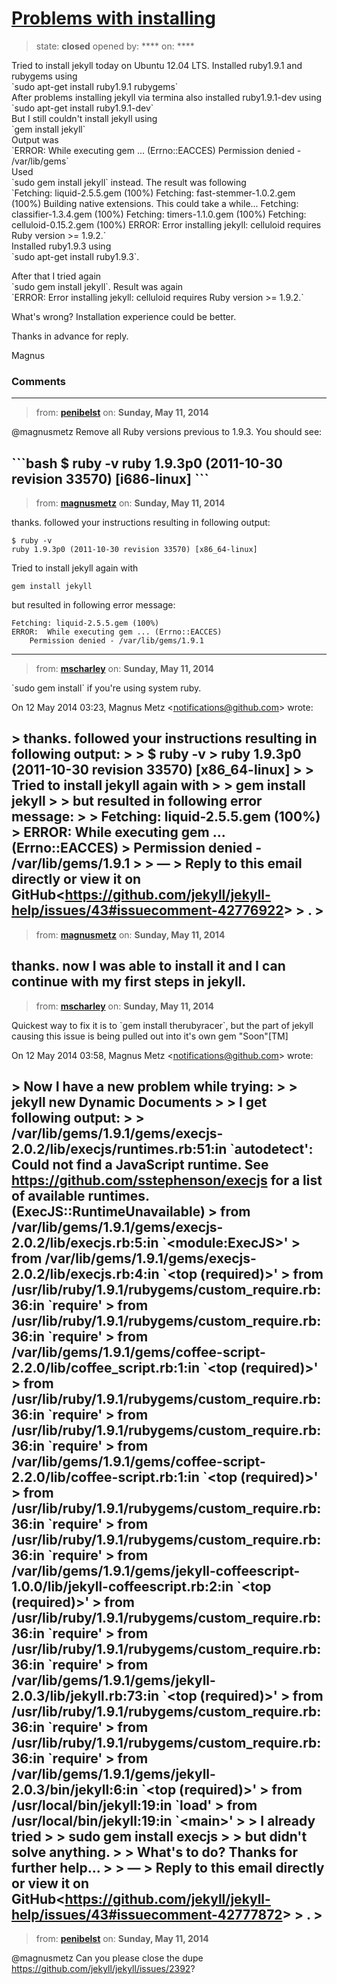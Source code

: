 # [Problems with installing](https://github.com/jekyll/jekyll-help/issues/43)

> state: **closed** opened by: **** on: ****

Tried to install jekyll today on Ubuntu 12.04 LTS.
Installed ruby1.9.1 and rubygems using     
&#x60;sudo apt-get install ruby1.9.1 rubygems&#x60;    
After problems installing jekyll via termina also installed ruby1.9.1-dev using   
&#x60;sudo apt-get install ruby1.9.1-dev&#x60;    
But I still couldn&#x27;t install jekyll using    
&#x60;gem install jekyll&#x60;    
Output was    
&#x60;ERROR:  While executing gem ... (Errno::EACCES)
    Permission denied - /var/lib/gems&#x60;    
Used    
&#x60;sudo gem install jekyll&#x60; instead.
The result was following    
&#x60;Fetching: liquid-2.5.5.gem (100%)
Fetching: fast-stemmer-1.0.2.gem (100%)
Building native extensions.  This could take a while...
Fetching: classifier-1.3.4.gem (100%)
Fetching: timers-1.1.0.gem (100%)
Fetching: celluloid-0.15.2.gem (100%)
ERROR:  Error installing jekyll:
	celluloid requires Ruby version &gt;= 1.9.2.&#x60;    
Installed ruby1.9.3 using    
&#x60;sudo apt-get install ruby1.9.3&#x60;.

After that I tried again    
&#x60;sudo gem install jekyll&#x60;.
Result was again    
&#x60;ERROR:  Error installing jekyll:
	celluloid requires Ruby version &gt;= 1.9.2.&#x60;

What&#x27;s wrong? Installation experience could be better.

Thanks in advance for reply.

Magnus

### Comments

---
> from: [**penibelst**](https://github.com/jekyll/jekyll-help/issues/43#issuecomment-42775262) on: **Sunday, May 11, 2014**

@magnusmetz Remove all Ruby versions previous to 1.9.3. You should see:

&#x60;&#x60;&#x60;bash
$ ruby -v
ruby 1.9.3p0 (2011-10-30 revision 33570) [i686-linux]
&#x60;&#x60;&#x60;
---
> from: [**magnusmetz**](https://github.com/jekyll/jekyll-help/issues/43#issuecomment-42776922) on: **Sunday, May 11, 2014**

thanks. followed your instructions resulting in following output:
~~~~~
$ ruby -v
ruby 1.9.3p0 (2011-10-30 revision 33570) [x86_64-linux]
~~~~~

Tried to install jekyll again with
~~~
gem install jekyll
~~~
but resulted in following error message:

~~~
Fetching: liquid-2.5.5.gem (100%)
ERROR:  While executing gem ... (Errno::EACCES)
    Permission denied - /var/lib/gems/1.9.1
~~~
---
> from: [**mscharley**](https://github.com/jekyll/jekyll-help/issues/43#issuecomment-42777358) on: **Sunday, May 11, 2014**

&#x60;sudo gem install&#x60; if you&#x27;re using system ruby.


On 12 May 2014 03:23, Magnus Metz &lt;notifications@github.com&gt; wrote:

&gt; thanks. followed your instructions resulting in following output:
&gt;
&gt; $ ruby -v
&gt; ruby 1.9.3p0 (2011-10-30 revision 33570) [x86_64-linux]
&gt;
&gt; Tried to install jekyll again with
&gt;
&gt; gem install jekyll
&gt;
&gt; but resulted in following error message:
&gt;
&gt; Fetching: liquid-2.5.5.gem (100%)
&gt; ERROR:  While executing gem ... (Errno::EACCES)
&gt;     Permission denied - /var/lib/gems/1.9.1
&gt;
&gt; —
&gt; Reply to this email directly or view it on GitHub&lt;https://github.com/jekyll/jekyll-help/issues/43#issuecomment-42776922&gt;
&gt; .
&gt;
---
> from: [**magnusmetz**](https://github.com/jekyll/jekyll-help/issues/43#issuecomment-42777573) on: **Sunday, May 11, 2014**

thanks. now I was able to install it and I can continue with my first steps in jekyll.
---
> from: [**mscharley**](https://github.com/jekyll/jekyll-help/issues/43#issuecomment-42777938) on: **Sunday, May 11, 2014**

Quickest way to fix it is to &#x60;gem install therubyracer&#x60;, but the part of
jekyll causing this issue is being pulled out into it&#x27;s own gem &quot;Soon&quot;[TM]


On 12 May 2014 03:58, Magnus Metz &lt;notifications@github.com&gt; wrote:

&gt; Now I have a new problem while trying:
&gt;
&gt; jekyll new Dynamic Documents
&gt;
&gt; I get following output:
&gt;
&gt; /var/lib/gems/1.9.1/gems/execjs-2.0.2/lib/execjs/runtimes.rb:51:in &#x60;autodetect&#x27;: Could not find a JavaScript runtime. See https://github.com/sstephenson/execjs for a list of available runtimes. (ExecJS::RuntimeUnavailable)
&gt;     from /var/lib/gems/1.9.1/gems/execjs-2.0.2/lib/execjs.rb:5:in &#x60;&lt;module:ExecJS&gt;&#x27;
&gt;     from /var/lib/gems/1.9.1/gems/execjs-2.0.2/lib/execjs.rb:4:in &#x60;&lt;top (required)&gt;&#x27;
&gt;     from /usr/lib/ruby/1.9.1/rubygems/custom_require.rb:36:in &#x60;require&#x27;
&gt;     from /usr/lib/ruby/1.9.1/rubygems/custom_require.rb:36:in &#x60;require&#x27;
&gt;     from /var/lib/gems/1.9.1/gems/coffee-script-2.2.0/lib/coffee_script.rb:1:in &#x60;&lt;top (required)&gt;&#x27;
&gt;     from /usr/lib/ruby/1.9.1/rubygems/custom_require.rb:36:in &#x60;require&#x27;
&gt;     from /usr/lib/ruby/1.9.1/rubygems/custom_require.rb:36:in &#x60;require&#x27;
&gt;     from /var/lib/gems/1.9.1/gems/coffee-script-2.2.0/lib/coffee-script.rb:1:in &#x60;&lt;top (required)&gt;&#x27;
&gt;     from /usr/lib/ruby/1.9.1/rubygems/custom_require.rb:36:in &#x60;require&#x27;
&gt;     from /usr/lib/ruby/1.9.1/rubygems/custom_require.rb:36:in &#x60;require&#x27;
&gt;     from /var/lib/gems/1.9.1/gems/jekyll-coffeescript-1.0.0/lib/jekyll-coffeescript.rb:2:in &#x60;&lt;top (required)&gt;&#x27;
&gt;     from /usr/lib/ruby/1.9.1/rubygems/custom_require.rb:36:in &#x60;require&#x27;
&gt;     from /usr/lib/ruby/1.9.1/rubygems/custom_require.rb:36:in &#x60;require&#x27;
&gt;     from /var/lib/gems/1.9.1/gems/jekyll-2.0.3/lib/jekyll.rb:73:in &#x60;&lt;top (required)&gt;&#x27;
&gt;     from /usr/lib/ruby/1.9.1/rubygems/custom_require.rb:36:in &#x60;require&#x27;
&gt;     from /usr/lib/ruby/1.9.1/rubygems/custom_require.rb:36:in &#x60;require&#x27;
&gt;     from /var/lib/gems/1.9.1/gems/jekyll-2.0.3/bin/jekyll:6:in &#x60;&lt;top (required)&gt;&#x27;
&gt;     from /usr/local/bin/jekyll:19:in &#x60;load&#x27;
&gt;     from /usr/local/bin/jekyll:19:in &#x60;&lt;main&gt;&#x27;
&gt;
&gt; I already tried
&gt;
&gt; sudo gem install execjs
&gt;
&gt; but didn&#x27;t solve anything.
&gt;
&gt; What&#x27;s to do? Thanks for further help...
&gt;
&gt; —
&gt; Reply to this email directly or view it on GitHub&lt;https://github.com/jekyll/jekyll-help/issues/43#issuecomment-42777872&gt;
&gt; .
&gt;
---
> from: [**penibelst**](https://github.com/jekyll/jekyll-help/issues/43#issuecomment-42779351) on: **Sunday, May 11, 2014**

@magnusmetz Can you please close the dupe https://github.com/jekyll/jekyll/issues/2392?
